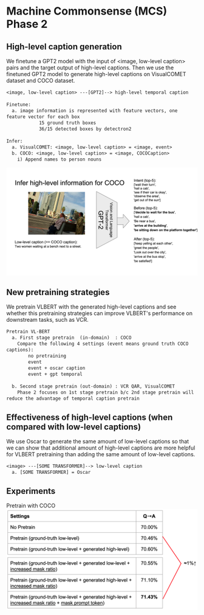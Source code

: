 # Machine Commonsense (MCS) Phase 2

## High-level caption generation
We finetune a GPT2 model with the input of <image, low-level caption> pairs and the target output of high-level captions. Then we use the finetuned GPT2 model to generate high-level captions on VisualCOMET dataset and COCO dataset.

```
<image, low-level caption> ---[GPT2]--> high-level temporal caption

Finetune:
  a. image information is represented with feature vectors, one feature vector for each box
            15 ground truth boxes
            36/15 detected boxes by detectron2

Infer:
  a. VisualCOMET: <image, low-level caption> = <image, event>
  b. COCO: <image, low-level caption> = <image, COCOCaption>
    i) Append names to person nouns
```
![GT VL-BERT TRAIN](images/gpt2.png)

## New pretraining strategies
We pretrain VLBERT with the generated high-level captions and see whether this pretraining strategies can improve VLBERT's performance on downstream tasks, such as VCR.
```
Pretrain VL-BERT
  a. First stage pretrain  (in-domain)  : COCO
    Compare the following 4 settings (event means ground truth COCO captions):
        no pretraining
        event
        event + oscar caption
        event + gpt temporal

  b. Second stage pretrain (out-domain) : VCR QAR, VisualCOMET
    Phase 2 focuses on 1st stage pretrain b/c 2nd stage pretrain will reduce the advantage of temporal caption pretrain
```

## Effectiveness of high-level captions (when compared with low-level captions)
We use Oscar to generate the same amount of low-level captions so that we can show that additional amount of high-level captions are more helpful for VLBERT pretraining than adding the same amount of low-level captions.
```
<image> ---[SOME TRANSFORMER]--> low-level caption
  a. [SOME TRANSFORMER] = Oscar
```

## Experiments
Pretrain with COCO
![GT VL-BERT TRAIN](images/experiments.png)
